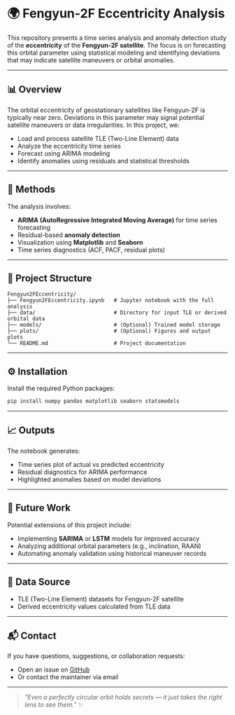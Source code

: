 # 🌍 Fengyun-2F Eccentricity Analysis

This repository presents a time series analysis and anomaly detection study of the **eccentricity** of the **Fengyun-2F satellite**. The focus is on forecasting this orbital parameter using statistical modeling and identifying deviations that may indicate satellite maneuvers or orbital anomalies.

---

## 📊 Overview

The orbital eccentricity of geostationary satellites like Fengyun-2F is typically near zero. Deviations in this parameter may signal potential satellite maneuvers or data irregularities. In this project, we:

- Load and process satellite TLE (Two-Line Element) data  
- Analyze the eccentricity time series  
- Forecast using ARIMA modeling  
- Identify anomalies using residuals and statistical thresholds  

---

## 🧠 Methods

The analysis involves:

- **ARIMA (AutoRegressive Integrated Moving Average)** for time series forecasting  
- Residual-based **anomaly detection**  
- Visualization using **Matplotlib** and **Seaborn**  
- Time series diagnostics (ACF, PACF, residual plots)  

---

## 📁 Project Structure

```plaintext
Fengyun2FEccentricity/
├── Fengyun2FEccentricity.ipynb   # Jupyter notebook with the full analysis
├── data/                         # Directory for input TLE or derived orbital data
├── models/                       # (Optional) Trained model storage
├── plots/                        # (Optional) Figures and output plots
└── README.md                     # Project documentation
```

---

## ⚙️ Installation

Install the required Python packages:

```bash
pip install numpy pandas matplotlib seaborn statsmodels
```

---

## 📈 Outputs

The notebook generates:

- Time series plot of actual vs predicted eccentricity  
- Residual diagnostics for ARIMA performance  
- Highlighted anomalies based on model deviations  

---

## 🚀 Future Work

Potential extensions of this project include:

- Implementing **SARIMA** or **LSTM** models for improved accuracy  
- Analyzing additional orbital parameters (e.g., inclination, RAAN)  
- Automating anomaly validation using historical maneuver records  

---

## 📡 Data Source

- TLE (Two-Line Element) datasets for Fengyun-2F satellite
- Derived eccentricity values calculated from TLE data

---

## 📬 Contact

If you have questions, suggestions, or collaboration requests:

- Open an issue on [GitHub](https://github.com/yourusername/yourrepo/issues)
- Or contact the maintainer via email

---

> _"Even a perfectly circular orbit holds secrets — it just takes the right lens to see them."_ ✨
